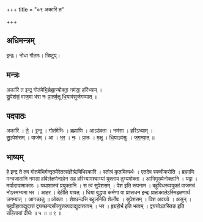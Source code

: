 +++
title = "०९ अकारि त"

+++
## अधिमन्त्रम्
इन्द्रः। नोधा गौतमः। त्रिष्टुप्।

## मन्त्रः
अका॑रि त इन्द्र॒ गोत॑मेभि॒र्ब्रह्मा॒ण्योक्ता॒ नम॑सा॒ हरि॑भ्याम् ।  
सु॒पेश॑सं॒ वाज॒मा भ॑रा नः प्रा॒तर्म॒क्षू धि॒याव॑सुर्जगम्यात् ॥

## पदपाठः
अका॑रि । ते॒ । इ॒न्द्र॒ । गोत॑मेभिः । ब्रह्मा॑णि । आऽउ॑क्ता । नम॑सा । हरि॑ऽभ्याम् ।  
सु॒ऽपेश॑सम् । वाज॑म् । आ । भ॒र॒ । नः॒ । प्रा॒तः । म॒क्षु । धि॒याऽव॑सुः । ज॒ग॒म्या॒त् ॥

## भाष्यम्
हे इन्द्र ते तव गोतमेभिर्गन्तृतमैरेतत्संज्ञैर्ऋषिभिरकारि । स्तोत्रं कृतमित्यर्थः । एतदेव स्पष्वीकरोति । ब्रह्माणि मन्त्रजातानि नमसा हविर्लक्षणेनान्नेन सह हरिभ्यामश्वाभ्यां युक्ताय तुभ्यमोक्ता । आभिमुख्येनोक्तानि । यद्वा । मर्यादायामाकारः । यथाशास्त्रं प्रयुक्तानि । स त्वं सुपेशसम् । पेश इति रूपनाम । बहुविधरूपयुक्तं वाजमन्नं नोऽस्मभ्यमा भर । आहर । देहीति यावत् । धिया बुद्ध्या कर्मणा वा प्राप्तधन इन्द्रः प्रातःकालेऽस्मिद्रक्षणार्थं जगम्यात् । आगच्छतु ॥ ओक्ता । शेश्छन्दसि बहुलमिति शेर्लोपः । सुपेशसम् । पिश अवयवे । असुन् । बहुव्रीहावाद्युदात्तं द्व्यच्छन्दसीत्युत्तरपदाद्युदात्तत्वम् । भर । हृग्रहोर्भ इति भत्वम् । द्व्यचोऽतस्तिङ इति संहितायां दीर्घः ॥ ५ ॥ ॥ ९ ॥